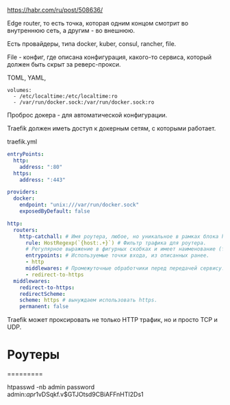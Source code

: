 https://habr.com/ru/post/508636/

Edge router, то есть точка, которая одним концом смотрит во внутреннюю сеть, а другим - во внешнюю.

Есть провайдеры, типа docker, kuber, consul, rancher, file.

File - конфиг, где описана конфигурация, какого-то сервиса,
который должен быть скрыт за реверс-прокси.

TOML, YAML,

```
volumes:
  - /etc/localtime:/etc/localtime:ro
  - /var/run/docker.sock:/var/run/docker.sock:ro
```
Проброс докера - для автоматической конфигурации.

Traefik должен иметь доступ к докерным сетям, с которыми работает.

traefik.yml
```yml
entryPoints:
  http:
    address: ":80"
  https:
    address: ":443"

providers:
  docker:
    endpoint: "unix:///var/run/docker.sock"
    exposedByDefault: false

http:
  routers:
    http-catchall: # Имя роутера, любое, но уникальное в рамках блока http.
      rule: HostRegexp(`{host:.+}`) # Фильтр трафика для роутера.
      # Регулярное выражение в фигурных скобках и имеет наименование (тут host)
      entrypoints: # Используемые точки входа, из описанных ранее.
      - http
      middlewares: # Промежуточные обработчики перед передачей сервису.
      - redirect-to-https
  middlewares:
    redirect-to-https:
    redirectScheme:
    scheme: https # вынуждаем использовать https.
    permanent: false

```

Traefik может проксировать не только HTTP трафик, но и просто TCP и UDP.

# Роутеры




=========

htpasswd -nb admin password
admin:$apr1$vDSqkf.v$GTJOtsd9CBiAFFnHTI2Ds1






